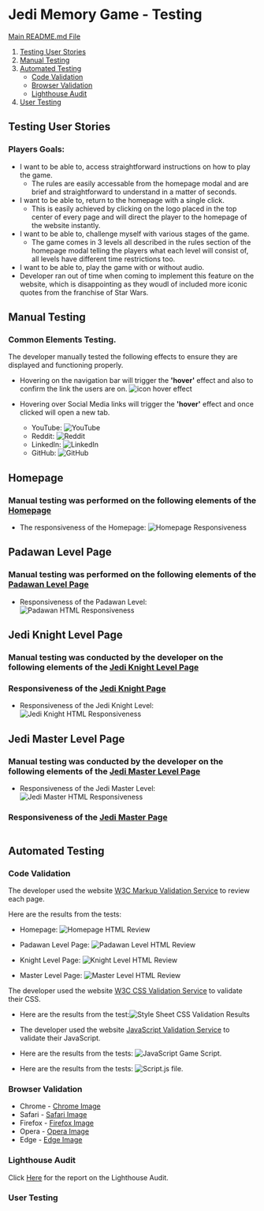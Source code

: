 # Jedi Memory Game - Testing
[Main README.md File](README.md)

1. [Testing User Stories](#Testing-User-Stories)
2. [Manual Testing](#Manual-Testing)
3. [Automated Testing](#Automated-Testing)
   * [Code Validation](#Code-Validation)
   * [Browser Validation](#Broswer-Validation)
   * [Lighthouse Audit](#Lighthouse-Audit)
4. [User Testing](#User-Testing)

## Testing User Stories

### **Players Goals**:
  * I want to be able to, access straightforward instructions on how to play the game.
    * The rules are easily accessable from the homepage modal and are brief and straightforward to understand in a matter of seconds.
  * I want to be able to, return to the homepage with a single click.
    * This is easily achieved by clicking on the logo placed in the top center of every page and will direct the player to the homepage of the website instantly.
  * I want to be able to, challenge myself with various stages of the game.
    * The game comes in 3 levels all described in the rules section of the homepage modal telling the players what each level will consist of, all levels have different time restrictions too.
  * I want to be able to, play the game with or without audio.
   * Developer ran out of time when coming to implement this feature on the website, which is disappointing as they woudl of included more iconic quotes from the franchise of Star Wars.

## Manual Testing

### Common Elements Testing.
The developer manually tested the following effects to ensure they are displayed and functioning properly.

* Hovering on the navigation bar will trigger the **'hover'** effect and also to confirm the link the users are on.
![icon hover effect]()

* Hovering over Social Media links will trigger the **'hover'** effect and once clicked will open a new tab.

  * YouTube:
  ![YouTube]()
  * Reddit:
  ![Reddit]()
  * LinkedIn:
  ![LinkedIn]()
  * GitHub:
  ![GitHub]()

## Homepage

### Manual testing was performed on the following elements of the [Homepage](index.html)



* The responsiveness of the Homepage:
![Homepage Responsiveness]()

## Padawan Level Page

### Manual testing was performed on the following elements of the [Padawan Level Page](game-padawan.html)

* Responsiveness of the Padawan Level:
![Padawan HTML Responsiveness]()

## Jedi Knight Level Page

### Manual testing was conducted by the developer on the following elements of the [Jedi Knight Level Page](game-knight.html)

### Responsiveness of the [Jedi Knight Page](game-knight.html)

* Responsiveness of the Jedi Knight Level:
![Jedi Knight HTML Responsiveness]()

## Jedi Master Level Page

### Manual testing was conducted by the developer on the following elements of the [Jedi Master Level Page](game-master.html)

* Responsiveness of the Jedi Master Level:
![Jedi Master HTML Responsiveness]()

### Responsiveness of the [Jedi Master Page](game-master.html)

![]()

## Automated Testing

### Code Validation

The developer used the website [W3C Markup Validation Service](https://validator.w3.org/nu/) to review each page.


Here are the results from the tests:

* Homepage: ![Homepage HTML Review](assets/testing-files/automated-testing/Index-Validator-Auto.png)

* Padawan Level Page: ![Padawan Level HTML Review](assets/testing-files/automated-testing/Padawan-Validator-Auto.png)

* Knight Level Page: ![Knight Level HTML Review](assets/testing-files/automated-testing/Knight-Validator-Auto.png)

* Master Level Page: ![Master Level HTML Review](assets/testing-files/automated-testing/Master-Validator-Auto.png)

The developer used the website [W3C CSS Validation Service](https://jigsaw.w3.org/css-validator/) to validate their CSS.

* Here are the results from the test:![Style Sheet CSS Validation Results](assets/testing-files/automated-testing/CSS-Test-MS2.png)

* The developer used the website [JavaScript Validation Service](https://jshint.com/) to validate their JavaScript.
* Here are the results from the tests: ![JavaScript Game Script](assets/testing-files/automated-testing/Game-Script-Test.png).
* Here are the results from the tests: ![Script.js file](assets/testing-files/automated-testing/Script.js-Test.png).

### Browser Validation

* Chrome - [Chrome Image]()
* Safari - [Safari Image]()
* Firefox - [Firefox Image]()
* Opera - [Opera Image]()
* Edge - [Edge Image]()

### Lighthouse Audit

Click [Here]() for the report on the Lighthouse Audit.

### User Testing

